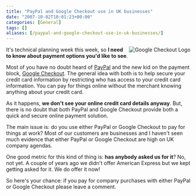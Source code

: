 ```yaml
---
title: "PayPal and Google Checkout use in UK businesses"
date: "2007-10-02T10:01:23+00:00"
categories: [General]
tags: []
aliases: [/paypal-and-google-checkout-use-in-uk-businesses/]
---
```


<img src="/images/uploads/2007/10/google_checkout.gif" alt="Google Checkout Logo" style="border-left: 4px solid white" align="right" />

It's technical planning week this week, so **I need to know about payment options you'd like to see**.

Most of you have no doubt heard of [PayPal](http://www.paypal.com/) and the new kid on the payment block, [Google Checkout](https://en.wikipedia.org/wiki/Google_Checkout). The general idea with both is to help secure your credit card information by restricting who has access to your credit card information. You can pay for things online without the merchant knowing anything about your credit card.

As it happens, **we don't see your online credit card details anyway**. But, there is no doubt that both PayPal and Google Checkout provide both a quick and secure online payment solution.

The main issue is: do you use either PayPal or Google Checkout to pay for things at work? Most of our customers are businesses and I haven't seen much evidence that either PayPal or Google Checkout are high on UK company agendas.

One good metric for this kind of thing is: **has anybody asked us for it**? No, not yet. A couple of years ago we didn't offer American Express but we kept getting asked for it. We do offer it now!

So here's your chance: if you pay for company purchases with either PayPal or Google Checkout please leave a comment.

